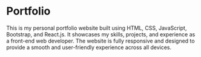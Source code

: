 # Portfolio
This is my personal portfolio website built using HTML, CSS, JavaScript, Bootstrap, and React.js. It showcases my skills, projects, and experience as a front-end web developer. The website is fully responsive and designed to provide a smooth and user-friendly experience across all devices.
